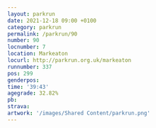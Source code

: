 ```yaml
---
layout: parkrun
date: 2021-12-18 09:00 +0100
category: parkrun
permalink: /parkrun/90
number: 90
locnumber: 7
location: Markeaton
locurl: http://parkrun.org.uk/markeaton
runnumber: 337
pos: 299
genderpos: 
time: '39:43'
agegrade: 32.82%
pb: 
strava: 
artwork: '/images/Shared Content/parkrun.png'
---
```

